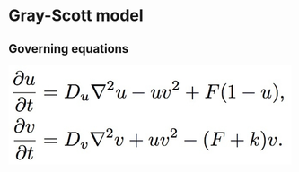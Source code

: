 # Gray-Scott model

## Governing equations

![reaction_diffusion](./gray-scott-formula.jpg "Reaction-Diffusion system")

